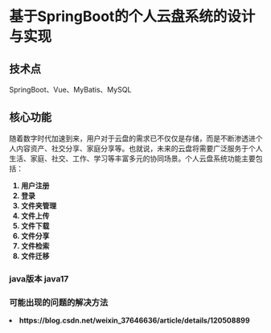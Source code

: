# 基于SpringBoot的个人云盘系统的设计与实现
## 技术点
<p>SpringBoot、Vue、MyBatis、MySQL</p>

## 核心功能
<p>随着数字时代加速到来，用户对于云盘的需求已不仅仅是存储，而是不断渗透进个人内容资产、社交分享、家庭分享等。也就说，未来的云盘将需要广泛服务于个人生活、家庭、社交、工作、学习等丰富多元的协同场景。个人云盘系统功能主要包括：
  <strong>
    <ol>
      <li>用户注册</li>
      <li>登录</li>
      <li>文件夹管理</li>
      <li>文件上传</li>
      <li>文件下载</li>
      <li>文件分享</li>
      <li>文件检索</li>
      <li>文件迁移</li>
    </ol>
  </strong>
</p>

### java版本 java17
### 可能出现的问题的解决方法 
<p>
  <strong>
    <li>https://blog.csdn.net/weixin_37646636/article/details/120508899</li>
  </strong>
</p>

